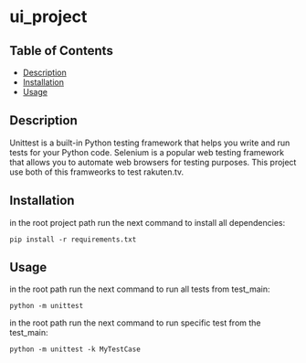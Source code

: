 # ui_project

## Table of Contents

- [Description](#description)
- [Installation](#installation)
- [Usage](#usage)


## Description

Unittest is a built-in Python testing framework that helps you write and run tests for your Python code.
Selenium is a popular web testing framework that allows you to automate web browsers for testing purposes.
This project use both of this framweorks to test rakuten.tv.

## Installation

in the root project path run the next command to install all dependencies:
```
pip install -r requirements.txt
```

## Usage

in the root path run the next command to run all tests from test_main:
```
python -m unittest
```

in the root path run the next command to run specific test from the test_main:
```
python -m unittest -k MyTestCase
```
